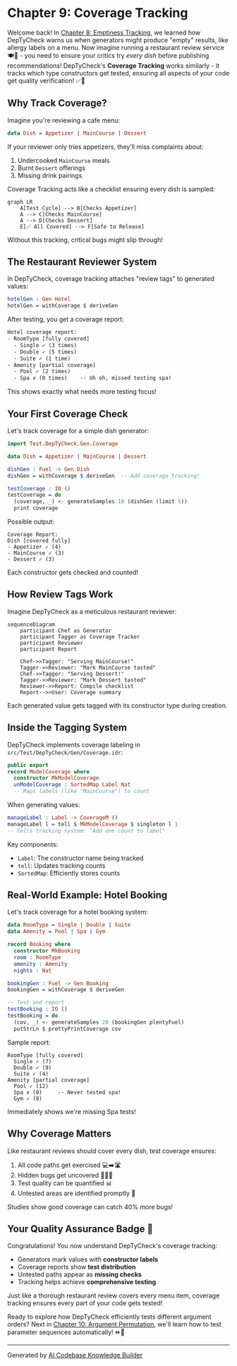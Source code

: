 
# Chapter 9: Coverage Tracking

Welcome back! In [Chapter 8: Emptiness Tracking](08_emptiness_tracking_.md), we learned how DepTyCheck warns us when generators might produce "empty" results, like allergy labels on a menu. Now imagine running a restaurant review service 🍽️📝 - you need to ensure your critics try *every dish* before publishing recommendations! DepTyCheck's **Coverage Tracking** works similarly - it tracks which type constructors get tested, ensuring all aspects of your code get quality verification! ✅🍲

## Why Track Coverage?

Imagine you're reviewing a cafe menu:
```idris
data Dish = Appetizer | MainCourse | Dessert
```

If your reviewer only tries appetizers, they'll miss complaints about:
1. Undercooked `MainCourse` meals
2. Burnt `Dessert` offerings
3. Missing drink pairings

Coverage Tracking acts like a checklist ensuring every dish is sampled:

```mermaid
graph LR
    A[Test Cycle] --> B[Checks Appetizer]
    A --> C[Checks MainCourse]
    A --> D[Checks Dessert]
    E[✅ All Covered] --> F[Safe to Release]
```

Without this tracking, critical bugs might slip through!

## The Restaurant Reviewer System

In DepTyCheck, coverage tracking attaches "review tags" to generated values:
```idris
hotelGen : Gen Hotel
hotelGen = withCoverage $ deriveGen
```

After testing, you get a coverage report:
```txt
Hotel coverage report:
- RoomType [fully covered]
  - Single ✓ (3 times)
  - Double ✓ (5 times)
  - Suite ✓ (1 time)
- Amenity [partial coverage]
  - Pool ✓ (2 times)
  - Spa ✗ (0 times)    -- Uh oh, missed testing spa!
```

This shows exactly what needs more testing focus!

## Your First Coverage Check

Let's track coverage for a simple dish generator:
```idris
import Test.DepTyCheck.Gen.Coverage

data Dish = Appetizer | MainCourse | Dessert

dishGen : Fuel -> Gen Dish
dishGen = withCoverage $ deriveGen  -- Add coverage tracking!

testCoverage : IO ()
testCoverage = do
  (coverage, _) <- generateSamples 10 (dishGen (limit 5))
  print coverage
```

Possible output:
```
Coverage Report:
Dish [covered fully]
- Appetizer ✓ (4)
- MainCourse ✓ (3)
- Dessert ✓ (3)
```

Each constructor gets checked and counted!

## How Review Tags Work

Imagine DepTyCheck as a meticulous restaurant reviewer:
```mermaid
sequenceDiagram
    participant Chef as Generator
    participant Tagger as Coverage Tracker
    participant Reviewer
    participant Report
    
    Chef->>Tagger: "Serving MainCourse!"
    Tagger->>Reviewer: "Mark MainCourse tasted"
    Chef->>Tagger: "Serving Dessert!"
    Tagger->>Reviewer: "Mark Dessert tasted"
    Reviewer->>Report: Compile checklist
    Report-->>User: Coverage summary
```

Each generated value gets tagged with its constructor type during creation.

## Inside the Tagging System

DepTyCheck implements coverage labeling in `src/Test/DepTyCheck/Gen/Coverage.idr`:
```idris
public export
record ModelCoverage where
  constructor MkModelCoverage
  unModelCoverage : SortedMap Label Nat
  -- Maps labels (like "MainCourse") to count
```

When generating values:
```idris
manageLabel : Label -> CoverageM ()
manageLabel l = tell $ MkModelCoverage $ singleton l 1
-- Tells tracking system: "Add one count to label"
```

Key components:
- `Label`: The constructor name being tracked
- `tell`: Updates tracking counts
- `SortedMap`: Efficiently stores counts

## Real-World Example: Hotel Booking

Let's track coverage for a hotel booking system:
```idris
data RoomType = Single | Double | Suite
data Amenity = Pool | Spa | Gym

record Booking where
  constructor MkBooking
  room : RoomType
  amenity : Amenity
  nights : Nat

bookingGen : Fuel -> Gen Booking
bookingGen = withCoverage $ deriveGen

-- Test and report
testBooking : IO ()
testBooking = do
  (cov, _) <- generateSamples 20 (bookingGen plentyFuel)
  putStrLn $ prettyPrintCoverage cov
```

Sample report:
```
RoomType [fully covered]
  Single ✓ (7)
  Double ✓ (9)
  Suite ✓ (4)
Amenity [partial coverage]
  Pool ✓ (12)
  Spa ✗ (0)     -- Never tested spa!
  Gym ✓ (8)
```

Immediately shows we're missing Spa tests!

## Why Coverage Matters

Like restaurant reviews should cover every dish, test coverage ensures:
1. All code paths get exercised 💻➡️🛣️
2. Hidden bugs get uncovered 🕵️‍♂️🐞
3. Test quality can be quantified 📊
4. Untested areas are identified promptly 🚨

Studies show good coverage can catch 40% more bugs!

## Your Quality Assurance Badge 🏅

Congratulations! You now understand DepTyCheck's coverage tracking:
- Generators mark values with **constructor labels**
- Coverage reports show **test distribution**
- Untested paths appear as **missing checks**
- Tracking helps achieve **comprehensive testing**

Just like a thorough restaurant review covers every menu item, coverage tracking ensures every part of your code gets tested!

Ready to explore how DepTyCheck efficiently tests different argument orders? Next in [Chapter 10: Argument Permutation](10_argument_permutation_.md), we'll learn how to test parameter sequences automatically! ⏩🔢

---

Generated by [AI Codebase Knowledge Builder](https://github.com/The-Pocket/Tutorial-Codebase-Knowledge)
